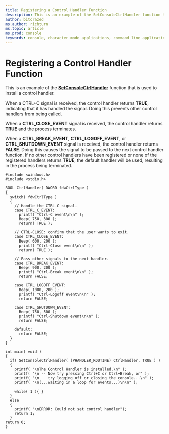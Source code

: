 ```yaml
---
title: Registering a Control Handler Function
description: This is an example of the SetConsoleCtrlHandler function that is used to install a control handler.
author: bitcrazed
ms.author: richturn
ms.topic: article
ms.prod: console
keywords: console, character mode applications, command line applications, terminal applications, console api
---
```


# Registering a Control Handler Function


This is an example of the [**SetConsoleCtrlHandler**](setconsolectrlhandler.md) function that is used to install a control handler.

When a CTRL+C signal is received, the control handler returns **TRUE**, indicating that it has handled the signal. Doing this prevents other control handlers from being called.

When a **CTRL\_CLOSE\_EVENT** signal is received, the control handler returns **TRUE** and the process terminates.

When a **CTRL\_BREAK\_EVENT**, **CTRL\_LOGOFF\_EVENT**, or **CTRL\_SHUTDOWN\_EVENT** signal is received, the control handler returns **FALSE**. Doing this causes the signal to be passed to the next control handler function. If no other control handlers have been registered or none of the registered handlers returns **TRUE**, the default handler will be used, resulting in the process being terminated.

```ManagedCPlusPlus
#include <windows.h> 
#include <stdio.h> 
 
BOOL CtrlHandler( DWORD fdwCtrlType ) 
{ 
  switch( fdwCtrlType ) 
  { 
    // Handle the CTRL-C signal. 
    case CTRL_C_EVENT: 
      printf( "Ctrl-C event\n\n" );
      Beep( 750, 300 ); 
      return( TRUE );
 
    // CTRL-CLOSE: confirm that the user wants to exit. 
    case CTRL_CLOSE_EVENT: 
      Beep( 600, 200 ); 
      printf( "Ctrl-Close event\n\n" );
      return( TRUE ); 
 
    // Pass other signals to the next handler. 
    case CTRL_BREAK_EVENT: 
      Beep( 900, 200 ); 
      printf( "Ctrl-Break event\n\n" );
      return FALSE; 
 
    case CTRL_LOGOFF_EVENT: 
      Beep( 1000, 200 ); 
      printf( "Ctrl-Logoff event\n\n" );
      return FALSE; 
 
    case CTRL_SHUTDOWN_EVENT: 
      Beep( 750, 500 ); 
      printf( "Ctrl-Shutdown event\n\n" );
      return FALSE; 
 
    default: 
      return FALSE; 
  } 
} 
 
int main( void ) 
{ 
  if( SetConsoleCtrlHandler( (PHANDLER_ROUTINE) CtrlHandler, TRUE ) ) 
  { 
    printf( "\nThe Control Handler is installed.\n" ); 
    printf( "\n -- Now try pressing Ctrl+C or Ctrl+Break, or" ); 
    printf( "\n    try logging off or closing the console...\n" ); 
    printf( "\n(...waiting in a loop for events...)\n\n" ); 
 
    while( 1 ){ } 
  } 
  else 
  {
    printf( "\nERROR: Could not set control handler"); 
    return 1;
  }
return 0;
}
```

 

 




